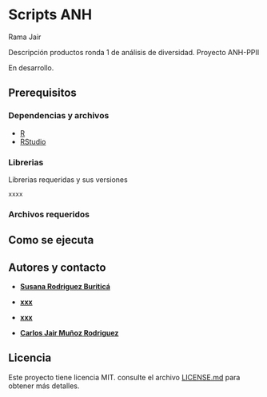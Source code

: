 # Scripts ANH

Rama Jair

Descripción productos ronda 1 de análisis de diversidad. Proyecto ANH-PPII

En desarrollo.

## Prerequisitos

### Dependencias y archivos

* [R](https://cran.r-project.org/mirrors.html)
* [RStudio](https://www.rstudio.com/products/rstudio/download/#download)

### Librerias

Librerias requeridas y sus versiones

```
xxxx
```

### Archivos requeridos


## Como se ejecuta


## Autores y contacto

* **[Susana Rodriguez Buriticá](drodriguez@humboldt.org.co)**

* **[xxx](ccorrea@humboldt.org.co)**

* **[xxx](felipesuarezca@gmail.com)** 

* **[Carlos Jair Muñoz Rodriguez](cmunoz@humboldt.org.co)**


## Licencia

Este proyecto tiene licencia MIT. consulte el archivo [LICENSE.md](LICENSE.md) para obtener más detalles.